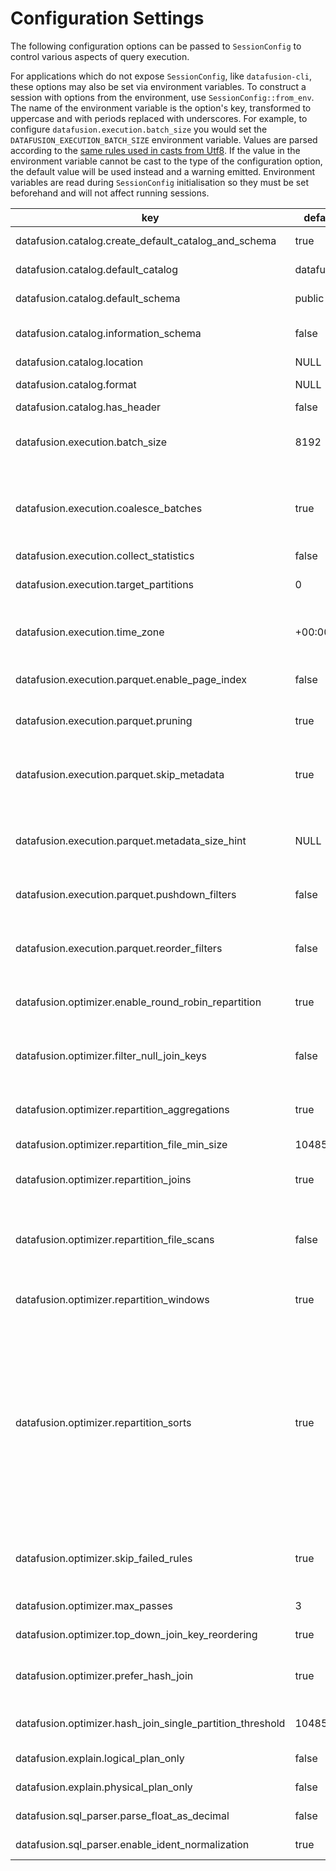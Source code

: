<!---
  Licensed to the Apache Software Foundation (ASF) under one
  or more contributor license agreements.  See the NOTICE file
  distributed with this work for additional information
  regarding copyright ownership.  The ASF licenses this file
  to you under the Apache License, Version 2.0 (the
  "License"); you may not use this file except in compliance
  with the License.  You may obtain a copy of the License at

    http://www.apache.org/licenses/LICENSE-2.0

  Unless required by applicable law or agreed to in writing,
  software distributed under the License is distributed on an
  "AS IS" BASIS, WITHOUT WARRANTIES OR CONDITIONS OF ANY
  KIND, either express or implied.  See the License for the
  specific language governing permissions and limitations
  under the License.
-->

<!---
This file was generated by the dev/update_config_docs.sh script.
Do not edit it manually as changes will be overwritten.
Instead, edit dev/update_config_docs.sh or the docstrings in datafusion/core/src/config.rs.
-->

# Configuration Settings

The following configuration options can be passed to `SessionConfig` to control various aspects of query execution.

For applications which do not expose `SessionConfig`, like `datafusion-cli`, these options may also be set via environment variables.
To construct a session with options from the environment, use `SessionConfig::from_env`.
The name of the environment variable is the option's key, transformed to uppercase and with periods replaced with underscores.
For example, to configure `datafusion.execution.batch_size` you would set the `DATAFUSION_EXECUTION_BATCH_SIZE` environment variable.
Values are parsed according to the [same rules used in casts from Utf8](https://docs.rs/arrow/latest/arrow/compute/kernels/cast/fn.cast.html).
If the value in the environment variable cannot be cast to the type of the configuration option, the default value will be used instead and a warning emitted.
Environment variables are read during `SessionConfig` initialisation so they must be set beforehand and will not affect running sessions.

| key                                                       | default    | description                                                                                                                                                                                                                                                                                                                                                                                                                                                                                                                                                |
| --------------------------------------------------------- | ---------- | ---------------------------------------------------------------------------------------------------------------------------------------------------------------------------------------------------------------------------------------------------------------------------------------------------------------------------------------------------------------------------------------------------------------------------------------------------------------------------------------------------------------------------------------------------------- |
| datafusion.catalog.create_default_catalog_and_schema      | true       | Whether the default catalog and schema should be created automatically.                                                                                                                                                                                                                                                                                                                                                                                                                                                                                    |
| datafusion.catalog.default_catalog                        | datafusion | The default catalog name - this impacts what SQL queries use if not specified                                                                                                                                                                                                                                                                                                                                                                                                                                                                              |
| datafusion.catalog.default_schema                         | public     | The default schema name - this impacts what SQL queries use if not specified                                                                                                                                                                                                                                                                                                                                                                                                                                                                               |
| datafusion.catalog.information_schema                     | false      | Should DataFusion provide access to `information_schema` virtual tables for displaying schema information                                                                                                                                                                                                                                                                                                                                                                                                                                                  |
| datafusion.catalog.location                               | NULL       | Location scanned to load tables for `default` schema                                                                                                                                                                                                                                                                                                                                                                                                                                                                                                       |
| datafusion.catalog.format                                 | NULL       | Type of `TableProvider` to use when loading `default` schema                                                                                                                                                                                                                                                                                                                                                                                                                                                                                               |
| datafusion.catalog.has_header                             | false      | If the file has a header                                                                                                                                                                                                                                                                                                                                                                                                                                                                                                                                   |
| datafusion.execution.batch_size                           | 8192       | Default batch size while creating new batches, it's especially useful for buffer-in-memory batches since creating tiny batches would result in too much metadata memory consumption                                                                                                                                                                                                                                                                                                                                                                        |
| datafusion.execution.coalesce_batches                     | true       | When set to true, record batches will be examined between each operator and small batches will be coalesced into larger batches. This is helpful when there are highly selective filters or joins that could produce tiny output batches. The target batch size is determined by the configuration setting                                                                                                                                                                                                                                                 |
| datafusion.execution.collect_statistics                   | false      | Should DataFusion collect statistics after listing files                                                                                                                                                                                                                                                                                                                                                                                                                                                                                                   |
| datafusion.execution.target_partitions                    | 0          | Number of partitions for query execution. Increasing partitions can increase concurrency. Defaults to the number of CPU cores on the system                                                                                                                                                                                                                                                                                                                                                                                                                |
| datafusion.execution.time_zone                            | +00:00     | The default time zone Some functions, e.g. `EXTRACT(HOUR from SOME_TIME)`, shift the underlying datetime according to this time zone, and then extract the hour                                                                                                                                                                                                                                                                                                                                                                                            |
| datafusion.execution.parquet.enable_page_index            | false      | If true, uses parquet data page level metadata (Page Index) statistics to reduce the number of rows decoded.                                                                                                                                                                                                                                                                                                                                                                                                                                               |
| datafusion.execution.parquet.pruning                      | true       | If true, the parquet reader attempts to skip entire row groups based on the predicate in the query and the metadata (min/max values) stored in the parquet file                                                                                                                                                                                                                                                                                                                                                                                            |
| datafusion.execution.parquet.skip_metadata                | true       | If true, the parquet reader skip the optional embedded metadata that may be in the file Schema. This setting can help avoid schema conflicts when querying multiple parquet files with schemas containing compatible types but different metadata                                                                                                                                                                                                                                                                                                          |
| datafusion.execution.parquet.metadata_size_hint           | NULL       | If specified, the parquet reader will try and fetch the last `size_hint` bytes of the parquet file optimistically. If not specified, two reads are required: One read to fetch the 8-byte parquet footer and another to fetch the metadata length encoded in the footer                                                                                                                                                                                                                                                                                    |
| datafusion.execution.parquet.pushdown_filters             | false      | If true, filter expressions are be applied during the parquet decoding operation to reduce the number of rows decoded                                                                                                                                                                                                                                                                                                                                                                                                                                      |
| datafusion.execution.parquet.reorder_filters              | false      | If true, filter expressions evaluated during the parquet decoding operation will be reordered heuristically to minimize the cost of evaluation. If false, the filters are applied in the same order as written in the query                                                                                                                                                                                                                                                                                                                                |
| datafusion.optimizer.enable_round_robin_repartition       | true       | When set to true, the physical plan optimizer will try to add round robin repartitioning to increase parallelism to leverage more CPU cores                                                                                                                                                                                                                                                                                                                                                                                                                |
| datafusion.optimizer.filter_null_join_keys                | false      | When set to true, the optimizer will insert filters before a join between a nullable and non-nullable column to filter out nulls on the nullable side. This filter can add additional overhead when the file format does not fully support predicate push down.                                                                                                                                                                                                                                                                                            |
| datafusion.optimizer.repartition_aggregations             | true       | Should DataFusion repartition data using the aggregate keys to execute aggregates in parallel using the provided `target_partitions` level                                                                                                                                                                                                                                                                                                                                                                                                                 |
| datafusion.optimizer.repartition_file_min_size            | 10485760   | Minimum total files size in bytes to perform file scan repartitioning.                                                                                                                                                                                                                                                                                                                                                                                                                                                                                     |
| datafusion.optimizer.repartition_joins                    | true       | Should DataFusion repartition data using the join keys to execute joins in parallel using the provided `target_partitions` level                                                                                                                                                                                                                                                                                                                                                                                                                           |
| datafusion.optimizer.repartition_file_scans               | false      | When set to true, file groups will be repartitioned to achieve maximum parallelism. Currently supported only for Parquet format in which case multiple row groups from the same file may be read concurrently. If false then each row group is read serially, though different files may be read in parallel.                                                                                                                                                                                                                                              |
| datafusion.optimizer.repartition_windows                  | true       | Should DataFusion repartition data using the partitions keys to execute window functions in parallel using the provided `target_partitions` level                                                                                                                                                                                                                                                                                                                                                                                                          |
| datafusion.optimizer.repartition_sorts                    | true       | Should DataFusion execute sorts in a per-partition fashion and merge afterwards instead of coalescing first and sorting globally. With this flag is enabled, plans in the form below<pre>SortExec: [a@0 ASC]<br> CoalescePartitionsExec<br> RepartitionExec: partitioning=RoundRobinBatch(8), input_partitions=1</pre>would turn into the plan below which performs better in multithreaded environments<br><pre>SortPreservingMergeExec: [a@0 ASC]<br> SortExec: [a@0 ASC]<br> RepartitionExec: partitioning=RoundRobinBatch(8), input_partitions=1</pre> |
| datafusion.optimizer.skip_failed_rules                    | true       | When set to true, the logical plan optimizer will produce warning messages if any optimization rules produce errors and then proceed to the next rule. When set to false, any rules that produce errors will cause the query to fail                                                                                                                                                                                                                                                                                                                       |
| datafusion.optimizer.max_passes                           | 3          | Number of times that the optimizer will attempt to optimize the plan                                                                                                                                                                                                                                                                                                                                                                                                                                                                                       |
| datafusion.optimizer.top_down_join_key_reordering         | true       | When set to true, the physical plan optimizer will run a top down process to reorder the join keys                                                                                                                                                                                                                                                                                                                                                                                                                                                         |
| datafusion.optimizer.prefer_hash_join                     | true       | When set to true, the physical plan optimizer will prefer HashJoin over SortMergeJoin. HashJoin can work more efficiently than SortMergeJoin but consumes more memory                                                                                                                                                                                                                                                                                                                                                                                      |
| datafusion.optimizer.hash_join_single_partition_threshold | 1048576    | The maximum estimated size in bytes for one input side of a HashJoin will be collected into a single partition                                                                                                                                                                                                                                                                                                                                                                                                                                             |
| datafusion.explain.logical_plan_only                      | false      | When set to true, the explain statement will only print logical plans                                                                                                                                                                                                                                                                                                                                                                                                                                                                                      |
| datafusion.explain.physical_plan_only                     | false      | When set to true, the explain statement will only print physical plans                                                                                                                                                                                                                                                                                                                                                                                                                                                                                     |
| datafusion.sql_parser.parse_float_as_decimal              | false      | When set to true, SQL parser will parse float as decimal type                                                                                                                                                                                                                                                                                                                                                                                                                                                                                              |
| datafusion.sql_parser.enable_ident_normalization          | true       | When set to true, SQL parser will normalize ident (convert ident to lowercase when not quoted)                                                                                                                                                                                                                                                                                                                                                                                                                                                             |
